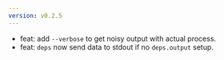 ```yaml
---
version: v0.2.5
---
```


-   feat: add `--verbose` to get noisy output with actual process.
-   feat: `deps` now send data to stdout if no `deps.output` setup.
